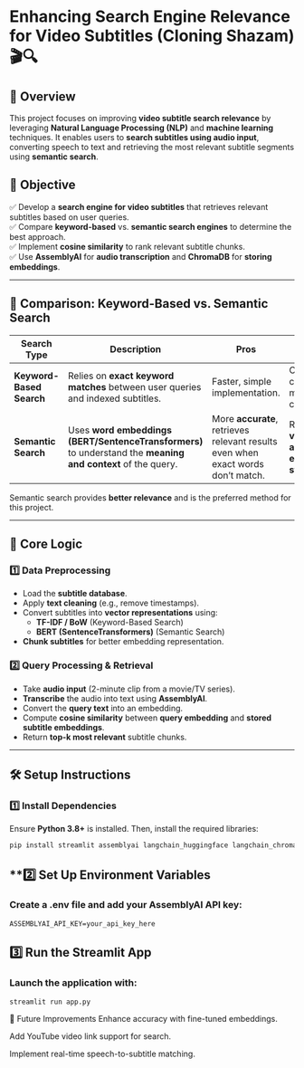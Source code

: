 # **Enhancing Search Engine Relevance for Video Subtitles (Cloning Shazam) 🎬🔍**  

## **📌 Overview**  
This project focuses on improving **video subtitle search relevance** by leveraging **Natural Language Processing (NLP)** and **machine learning** techniques. It enables users to **search subtitles using audio input**, converting speech to text and retrieving the most relevant subtitle segments using **semantic search**.  

## **🎯 Objective**  
✅ Develop a **search engine for video subtitles** that retrieves relevant subtitles based on user queries.  
✅ Compare **keyword-based** vs. **semantic search engines** to determine the best approach.  
✅ Implement **cosine similarity** to rank relevant subtitle chunks.  
✅ Use **AssemblyAI** for **audio transcription** and **ChromaDB** for **storing embeddings**.  

---

## **🔬 Comparison: Keyword-Based vs. Semantic Search**  

| Search Type       | Description | Pros | Cons |
|------------------|-------------|------|------|
| **Keyword-Based Search** | Relies on **exact keyword matches** between user queries and indexed subtitles. | Faster, simple implementation. | Cannot capture meaning or context. |
| **Semantic Search** | Uses **word embeddings (BERT/SentenceTransformers)** to understand the **meaning and context** of the query. | More **accurate**, retrieves relevant results even when exact words don’t match. | Requires **vectorization and embedding storage**. |

Semantic search provides **better relevance** and is the preferred method for this project.  

---

## **🧠 Core Logic**  

### **1️⃣ Data Preprocessing**  
- Load the **subtitle database**.  
- Apply **text cleaning** (e.g., remove timestamps).  
- Convert subtitles into **vector representations** using:  
  - **TF-IDF / BoW** (Keyword-Based Search)  
  - **BERT (SentenceTransformers)** (Semantic Search)  
- **Chunk subtitles** for better embedding representation.  

### **2️⃣ Query Processing & Retrieval**  
- Take **audio input** (2-minute clip from a movie/TV series).  
- **Transcribe** the audio into text using **AssemblyAI**.  
- Convert the **query text** into an embedding.  
- Compute **cosine similarity** between **query embedding** and **stored subtitle embeddings**.  
- Return **top-k most relevant** subtitle chunks.  

---

## **🛠️ Setup Instructions**  

### **1️⃣ Install Dependencies**  
Ensure **Python 3.8+** is installed. Then, install the required libraries:  
```bash
pip install streamlit assemblyai langchain_huggingface langchain_chroma sentence-transformers numpy scipy dotenv
```
## **2️⃣ Set Up Environment Variables
### Create a .env file and add your AssemblyAI API key:

```
ASSEMBLYAI_API_KEY=your_api_key_here
```
## 3️⃣ Run the Streamlit App
### Launch the application with:
```
streamlit run app.py
```
📌 Future Improvements
Enhance accuracy with fine-tuned embeddings.

Add YouTube video link support for search.

Implement real-time speech-to-subtitle matching.


